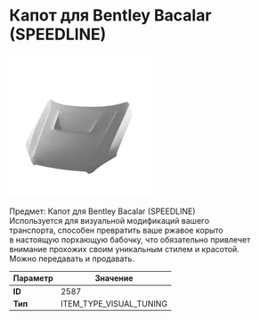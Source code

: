 # Капот для Bentley Bacalar (SPEEDLINE)

![Item Image](../img/2587.webp?raw=true)

Предмет: Капот для Bentley Bacalar (SPEEDLINE)<br>Используется для визуальной модификаций вашего<br>транспорта, способен превратить ваше ржавое корыто<br>в настоящую порхающую бабочку, что обязательно привлечет<br>внимание прохожих своим уникальным стилем и красотой.<br>Можно передавать и продавать.


| Параметр | Значение |
|----------|----------|
| **ID** | 2587 |
| **Тип** | ITEM_TYPE_VISUAL_TUNING |

